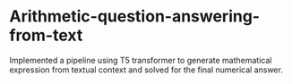 # Arithmetic-question-answering-from-text
Implemented a pipeline using T5 transformer to generate mathematical expression from textual context and solved for the final numerical answer.
